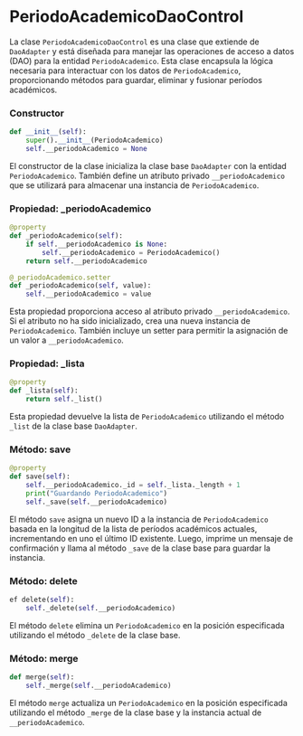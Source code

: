 
# PeriodoAcademicoDaoControl

La clase `PeriodoAcademicoDaoControl` es una clase que extiende de `DaoAdapter` y está diseñada para manejar las operaciones de acceso a datos (DAO) para la entidad `PeriodoAcademico`. Esta clase encapsula la lógica necesaria para interactuar con los datos de `PeriodoAcademico`, proporcionando métodos para guardar, eliminar y fusionar períodos académicos.

### Constructor

```python
def __init__(self):
    super().__init__(PeriodoAcademico)
    self.__periodoAcademico = None
```

El constructor de la clase inicializa la clase base `DaoAdapter` con la entidad `PeriodoAcademico`. También define un atributo privado `__periodoAcademico` que se utilizará para almacenar una instancia de `PeriodoAcademico`.

### Propiedad: _periodoAcademico

```python
@property
def _periodoAcademico(self):
    if self.__periodoAcademico is None:
        self.__periodoAcademico = PeriodoAcademico()
    return self.__periodoAcademico

@_periodoAcademico.setter
def _periodoAcademico(self, value):
    self.__periodoAcademico = value
```

Esta propiedad proporciona acceso al atributo privado `__periodoAcademico`. Si el atributo no ha sido inicializado, crea una nueva instancia de `PeriodoAcademico`. También incluye un setter para permitir la asignación de un valor a `__periodoAcademico`.

### Propiedad: _lista

```python
@property
def _lista(self):
    return self._list()
```

Esta propiedad devuelve la lista de `PeriodoAcademico` utilizando el método `_list` de la clase base `DaoAdapter`.

### Método: save

```python
@property    
def save(self):
    self.__periodoAcademico._id = self._lista._length + 1
    print("Guardando PeriodoAcademico")
    self._save(self.__periodoAcademico)
```

El método `save` asigna un nuevo ID a la instancia de `PeriodoAcademico` basada en la longitud de la lista de períodos académicos actuales, incrementando en uno el último ID existente. Luego, imprime un mensaje de confirmación y llama al método `_save` de la clase base para guardar la instancia.

### Método: delete

```python
ef delete(self):
    self._delete(self.__periodoAcademico)   
```

El método `delete` elimina un `PeriodoAcademico` en la posición especificada utilizando el método `_delete` de la clase base.

### Método: merge

```python
def merge(self):
    self._merge(self.__periodoAcademico)
```

El método `merge` actualiza un `PeriodoAcademico` en la posición especificada utilizando el método `_merge` de la clase base y la instancia actual de `__periodoAcademico`.
